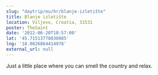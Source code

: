 ```yaml
---
slug: "daytrip/eu/hr/blanje-izletište"
title: Blanje izletište
location: Viljevo, Croatia, 31531
poster: TheSaint
date: '2012-06-20T10:57:00'
lat: '45.71513778030885'
lng: '18.0826864414978'
external_url: null
---
```


Just a little place where you can smell the country and relax.
